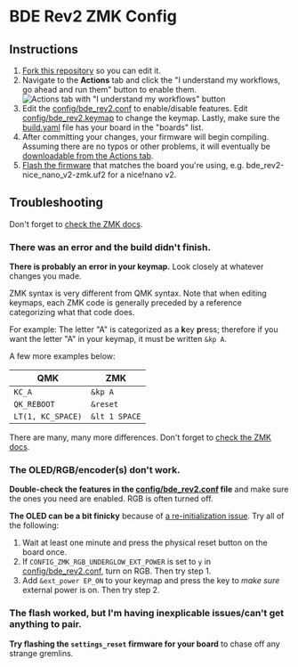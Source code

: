 # BDE Rev2 ZMK Config

## Instructions

1. [Fork this repository](https://docs.github.com/en/get-started/quickstart/fork-a-repo) so you can edit it.
2. Navigate to the **Actions** tab and click the "I understand my workflows, go ahead and run them" button to enable them.
   ![Actions tab with "I understand my workflows" button](https://aws1.discourse-cdn.com/github/original/2X/8/8a28c79db26e3c2d82f2d0694ae0762b2ef7763b.png)
3. Edit the [config/bde_rev2.conf](config/bde_rev2.conf) to enable/disable features. Edit [config/bde_rev2.keymap](config/bde_rev2.keymap) to change the keymap. Lastly, make sure the [build.yaml](build.yaml) file has your board in the "boards" list.
4. After committing your changes, your firmware will begin compiling. Assuming there are no typos or other problems, it will eventually be [downloadable from the Actions tab](https://zmk.dev/docs/user-setup#installing-the-firmware).
5. [Flash the firmware](https://zmk.dev/docs/user-setup#flashing-uf2-files) that matches the board you're using, e.g. bde_rev2-nice_nano_v2-zmk.uf2 for a nice!nano v2.

## Troubleshooting

Don't forget to [check the ZMK docs](https://zmk.dev/docs/troubleshooting).

### There was an error and the build didn't finish.

**There is probably an error in your keymap.** Look closely at whatever changes you made.

ZMK syntax is very different from QMK syntax. Note that when editing keymaps, each ZMK code is generally preceded by a reference categorizing what that code does.

For example: The letter "A" is categorized as a **k**ey **p**ress; therefore if you want the letter "A"  in your keymap, it must be written `&kp A`.

A few more examples below:

| QMK | ZMK |
| --- | --- |
| `KC_A` | `&kp A` |
| `QK_REBOOT` | `&reset` |
| `LT(1, KC_SPACE)` | `&lt 1 SPACE` |

There are many, many more differences. Don't forget to [check the ZMK docs](https://zmk.dev/docs/features/keymaps).

### The OLED/RGB/encoder(s) don't work.

**Double-check the features in the [config/bde_rev2.conf](config/bde_rev2.conf) file** and make sure the ones you need are enabled. RGB is often turned off.

**The OLED can be a bit finicky** because of [a re-initialization issue](https://github.com/zmkfirmware/zmk/issues/674). Try all of the following:

1. Wait at least one minute and press the physical reset button on the board once.
2. If `CONFIG_ZMK_RGB_UNDERGLOW_EXT_POWER` is set to `y` in [config/bde_rev2.conf](config/bde_rev2.conf), turn on RGB. Then try step 1.
3. Add `&ext_power EP_ON` to your keymap and press the key to *make sure* external power is on. Then try step 2.

### The flash worked, but I'm having inexplicable issues/can't get anything to pair.

**Try flashing the `settings_reset` firmware for your board** to chase off any strange gremlins.

